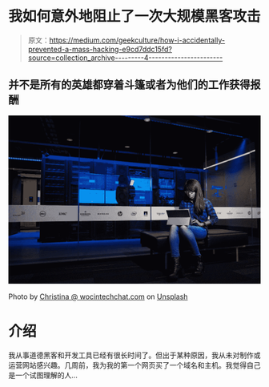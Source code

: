 # 我如何意外地阻止了一次大规模黑客攻击

> 原文：<https://medium.com/geekculture/how-i-accidentally-prevented-a-mass-hacking-e9cd7ddc15fd?source=collection_archive---------4----------------------->

## 并不是所有的英雄都穿着斗篷或者为他们的工作获得报酬

![](img/725d5c16a2633652849f3b56f38110c4.png)

Photo by [Christina @ wocintechchat.com](https://unsplash.com/@wocintechchat?utm_source=medium&utm_medium=referral) on [Unsplash](https://unsplash.com?utm_source=medium&utm_medium=referral)

# 介绍

我从事道德黑客和开发工具已经有很长时间了。但出于某种原因，我从未对制作或运营网站感兴趣。几周前，我为我的第一个网页买了一个域名和主机。我觉得自己是一个试图理解的人…